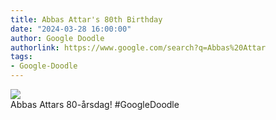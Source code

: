 ```yaml
---
title: Abbas Attar's 80th Birthday
date: "2024-03-28 16:00:00"
author: Google Doodle
authorlink: https://www.google.com/search?q=Abbas%20Attar
tags:
- Google-Doodle
---
```

<img src="https://www.google.com/logos/doodles/2024/abbas-attars-80th-birthday-6753651837110200.2-l.png" referrerpolicy="no-referrer"><br>Abbas Attars 80-årsdag! #GoogleDoodle